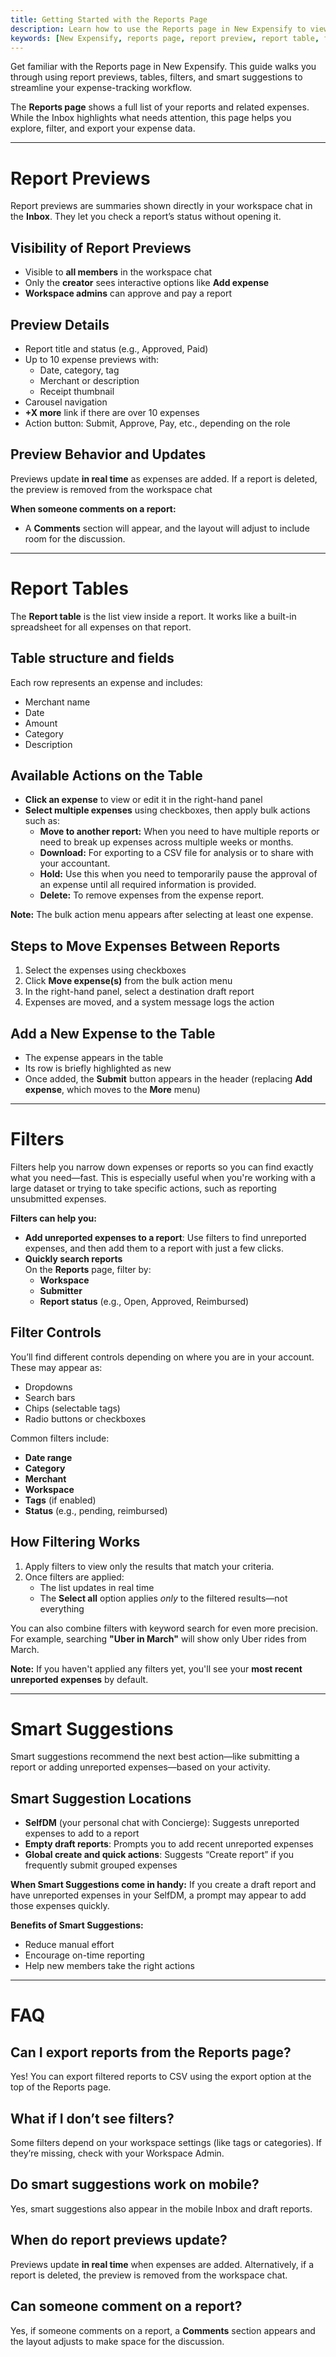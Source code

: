 ```yaml
---
title: Getting Started with the Reports Page
description: Learn how to use the Reports page in New Expensify to view, filter, and manage your expense data using report previews, tables, filters, and smart suggestions.
keywords: [New Expensify, reports page, report preview, report table, filters, smart suggestions, expense management, add expenses, bulk actions]
---
```

<div id="new-expensify" markdown="1">

Get familiar with the Reports page in New Expensify. This guide walks you through using report previews, tables, filters, and smart suggestions to streamline your expense-tracking workflow.

The **Reports page** shows a full list of your reports and related expenses. While the Inbox highlights what needs attention, this page helps you explore, filter, and export your expense data.

---

# Report Previews

Report previews are summaries shown directly in your workspace chat in the **Inbox**. They let you check a report’s status without opening it.

## Visibility of Report Previews
- Visible to **all members** in the workspace chat  
- Only the **creator** sees interactive options like **Add expense**  
- **Workspace admins** can approve and pay a report

## Preview Details
- Report title and status (e.g., Approved, Paid)  
- Up to 10 expense previews with:
  - Date, category, tag
  - Merchant or description
  - Receipt thumbnail  
- Carousel navigation  
- **+X more** link if there are over 10 expenses  
- Action button: Submit, Approve, Pay, etc., depending on the role

## Preview Behavior and Updates
Previews update **in real time** as expenses are added. If a report is deleted, the preview is removed from the workspace chat

**When someone comments on a report:**
- A **Comments** section will appear, and the layout will adjust to include room for the discussion.

---

# Report Tables

The **Report table** is the list view inside a report. It works like a built-in spreadsheet for all expenses on that report.

## Table structure and fields
Each row represents an expense and includes:
- Merchant name
- Date
- Amount
- Category
- Description

## Available Actions on the Table
- **Click an expense** to view or edit it in the right-hand panel  
- **Select multiple expenses** using checkboxes, then apply bulk actions such as:
  - **Move to another report:** When you need to have multiple reports or need to break up expenses across multiple weeks or months.
  - **Download:** For exporting to a CSV file for analysis or to share with your accountant.
  - **Hold:** Use this when you need to temporarily pause the approval of an expense until all required information is provided.
  - **Delete:** To remove expenses from the expense report.

**Note:** The bulk action menu appears after selecting at least one expense.

## Steps to Move Expenses Between Reports

1. Select the expenses using checkboxes  
2. Click **Move expense(s)** from the bulk action menu  
3. In the right-hand panel, select a destination draft report  
4. Expenses are moved, and a system message logs the action

## Add a New Expense to the Table
- The expense appears in the table  
- Its row is briefly highlighted as new  
- Once added, the **Submit** button appears in the header (replacing **Add expense**, which moves to the **More** menu)

---

# Filters
Filters help you narrow down expenses or reports so you can find exactly what you need—fast. This is especially useful when you're working with a large dataset or trying to take specific actions, such as reporting unsubmitted expenses.

**Filters can help you:**

- **Add unreported expenses to a report**: Use filters to find unreported expenses, and then add them to a report with just a few clicks.
- **Quickly search reports**  
  On the **Reports** page, filter by:
  - **Workspace**
  - **Submitter**
  - **Report status** (e.g., Open, Approved, Reimbursed)

## Filter Controls

You’ll find different controls depending on where you are in your account. These may appear as:
- Dropdowns  
- Search bars  
- Chips (selectable tags)  
- Radio buttons or checkboxes  

Common filters include:
- **Date range**
- **Category**
- **Merchant**
- **Workspace**
- **Tags** (if enabled)
- **Status** (e.g., pending, reimbursed)

## How Filtering Works

1. Apply filters to view only the results that match your criteria.
2. Once filters are applied:
   - The list updates in real time  
   - The **Select all** option applies *only* to the filtered results—not everything

You can also combine filters with keyword search for even more precision. For example, searching **"Uber in March"** will show only Uber rides from March.

**Note:** If you haven't applied any filters yet, you'll see your **most recent unreported expenses** by default.

---

# Smart Suggestions

Smart suggestions recommend the next best action—like submitting a report or adding unreported expenses—based on your activity.

## Smart Suggestion Locations

- **SelfDM** (your personal chat with Concierge): Suggests unreported expenses to add to a report  
- **Empty draft reports**: Prompts you to add recent unreported expenses  
- **Global create and quick actions**: Suggests “Create report” if you frequently submit grouped expenses

**When Smart Suggestions come in handy:** If you create a draft report and have unreported expenses in your SelfDM, a prompt may appear to add those expenses quickly.

**Benefits of Smart Suggestions:**
- Reduce manual effort  
- Encourage on-time reporting  
- Help new members take the right actions

---

# FAQ

## Can I export reports from the Reports page?
Yes! You can export filtered reports to CSV using the export option at the top of the Reports page.

## What if I don’t see filters?
Some filters depend on your workspace settings (like tags or categories). If they’re missing, check with your Workspace Admin.

## Do smart suggestions work on mobile?
Yes, smart suggestions also appear in the mobile Inbox and draft reports.

## When do report previews update?
Previews update **in real time** when expenses are added. Alternatively, if a report is deleted, the preview is removed from the workspace chat.

## Can someone comment on a report? 
Yes, if someone comments on a report, a **Comments** section appears and the layout adjusts to make space for the discussion.

</div>

